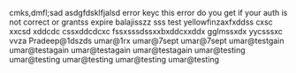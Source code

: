 
cmks,dmfl;sad
asdgfdsklfjalsd
error keyc
this error do you get if your auth is not correct or grantss expire balajisszz
sss
test yellowfinzaxfxddss
cxsc
xxcsd xddcdc
cssxddcdcxc
fssxsssdssxxbxddcxxddx
gglmssxdx
yycsssxc
vvza
Pradeep@1dszds
umar@1rx
umar@7sept
umar@7sept
umar@testgain
umar@testagain
umar@testagain
umar@testagain
umar@testing
umar@testing
umar@testing
umar@testing
umar@testing
